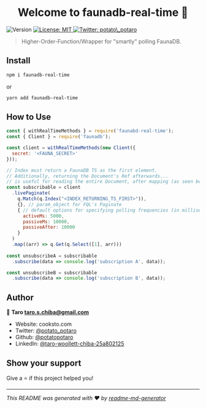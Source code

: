 <h1 align="center">Welcome to faunadb-real-time 👋</h1>
<p>
  <img alt="Version" src="https://img.shields.io/badge/version-1.0.0-blue.svg?cacheSeconds=2592000" />
  <a href="#" target="_blank">
    <img alt="License: MIT" src="https://img.shields.io/badge/License-MIT-yellow.svg" />
  </a>
  <a href="https://twitter.com/potato\_potaro" target="_blank">
    <img alt="Twitter: potato\_potaro" src="https://img.shields.io/twitter/follow/potato_potaro.svg?style=social" />
  </a>
</p>

> Higher-Order-Function/Wrapper for &#34;smartly&#34; polling FaunaDB.

## Install

```sh
npm i faunadb-real-time
```

or

```sh
yarn add faunadb-real-time
```

## How to Use

```js
const { withRealTimeMethods } = require('faunabd-real-time');
const { Client } = require('faunadb');

const client = withRealTimeMethods(new Client({
  secret: '<FAUNA_SECRET>'
}));

// Index must return a FaunaDB TS as the first element.
// Additionally, returning the Document's Ref afterwards...
// is useful for reading the entire Document, after mapping (as seen below).
const subscribable = client
  .livePaginate(
    q.Match(q.Index("<INDEX_RETURNING_TS_FIRST>")),
    {}, // param_object for FQL's Paginate
    { // default options for specifying polling frequencies (in milliseconds)
      activeMs: 5000,
      passiveMs: 10000,
      passiveAfter: 10000
    }
  )
  .map((arr) => q.Get(q.Select([1], arr)))
  
const unsubscribeA = subscribable
  .subscribe(data => console.log('subscription A', data));

const unsubscribeB = subscribable
  .subscribe(data => console.log('subscription B', data));
```

## Author

👤 **Taro <taro.s.chiba@gmail.com>**

* Website: cooksto.com
* Twitter: [@potato_potaro](https://twitter.com/potato\_potaro)
* Github: [@potatopotaro](https://github.com/potatopotaro)
* LinkedIn: [@taro-woollett-chiba-25a802125](https://linkedin.com/in/taro-woollett-chiba-25a802125)

## Show your support

Give a ⭐️ if this project helped you!

***
_This README was generated with ❤️ by [readme-md-generator](https://github.com/kefranabg/readme-md-generator)_
